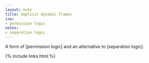 ```yaml
---
layout: note
title: Implicit dynamic frames
isa:
- permission logic
notes:
- separation logic
---
```


A form of [permission logic] and an alternative to [separation logic].

{% include links.html %}
